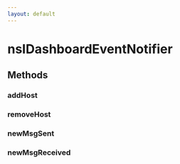 ```yaml
---
layout: default
---
```


# nsIDashboardEventNotifier #

## Methods ##

### addHost ###

### removeHost ###

### newMsgSent ###

### newMsgReceived ###
